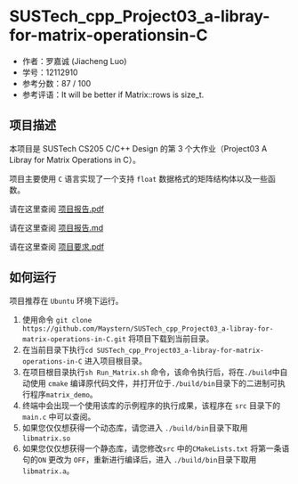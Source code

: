 # SUSTech_cpp_Project03_a-libray-for-matrix-operationsin-C

- 作者：罗嘉诚 (Jiacheng Luo)
- 学号：12112910
- 参考分数：87 / 100
- 参考评语：It will be better if Matrix::rows is size_t.


## 项目描述

本项目是 SUSTech CS205 C/C++ Design 的第 3 个大作业（Project03 A Libray for Matrix Operations in C）。

项目主要使用 `C` 语言实现了一个支持 `float` 数据格式的矩阵结构体以及一些函数。

请在这里查阅 [项目报告.pdf](https://github.com/Maystern/SUSTech_cpp_Project03_a-libray-for-matrix-operations-in-C/blob/main/doc/Project3%20A%20Libray%20for%20Matrix%20Operations%20in%20C.pdf)

请在这里查阅 [项目报告.md](https://github.com/Maystern/SUSTech_cpp_Project03_a-libray-for-matrix-operations-in-C/blob/main/doc/Project3%20A%20Libray%20for%20Matrix%20Operations%20in%20C.md)

请在这里查阅 [项目要求.pdf](https://github.com/Maystern/SUSTech_cpp_Project03_a-libray-for-matrix-operations-in-C/blob/main/doc/project3.pdf)

## 如何运行 

项目推荐在 `Ubuntu` 环境下运行。

1. 使用命令 `git clone https://github.com/Maystern/SUSTech_cpp_Project03_a-libray-for-matrix-operations-in-C.git` 将项目下载到当前目录。
2. 在当前目录下执行`cd SUSTech_cpp_Project03_a-libray-for-matrix-operations-in-C` 进入项目根目录。
3. 在项目根目录执行`sh Run_Matrix.sh` 命令，该命令执行后，将在`./build`中自动使用 `cmake` 编译原代码文件，并打开位于`./build/bin`目录下的二进制可执行程序`matrix_demo`。
4. 终端中会出现一个使用该库的示例程序的执行成果，该程序在 `src` 目录下的 `main.c` 中可以查阅。
5. 如果您仅仅想获得一个动态库，请您进入 `./build/bin`目录下取用`libmatrix.so`
6. 如果您仅仅想获得一个静态库，请您修改`src` 中的`CMakeLists.txt` 将第一条语句的`ON` 更改为 `OFF`，重新进行编译后，进入 `./build/bin`目录下取用`libmatrix.a`。

